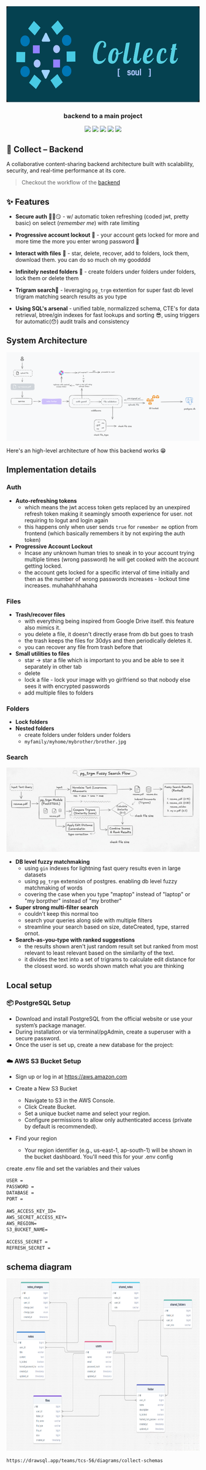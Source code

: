 <div align="center">
  
<img src="/public/github-logo.png" alt="Circular Image" width="600" height="250">

</div>
<h3 align="center"> backend to a main project </h3>

<p align="center">
     <img src = "https://img.shields.io/badge/Node-40916c?style=for-the-badge&logo=node.js&logoColor=white" />
     <img src = "https://img.shields.io/badge/PostgreSQL-5849BE?style=for-the-badge&logo=postgresql&logoColor=white" />
     <img src = "https://img.shields.io/badge/Express-52b788.svg?style=for-the-badge&logo=express&logoColor=white" />
     <img src = "https://img.shields.io/badge/aws-fdc500.svg?style=for-the-badge&logo=amazon-web-services&logoColor=black" />
     <img src = "https://img.shields.io/badge/JWT-%23000000.svg?style=for-the-badge&logo=json-web-tokens&logoColor=white" />
 </p>

## 🧠 Collect – Backend

A collaborative content-sharing backend architecture built with scalability, security, and real-time performance at its core.

> Checkout the workflow of the [backend](https://whimsical.com/AssHGnjcEBEoucSVXDV4LB)

## ✨ Features

- **Secure auth** 🐱‍👤😏 - w/ automatic token refreshing (coded jwt, pretty basic) on select (*remember me*) with rate limiting
  
- **Progressive account lockout** 🔐 - your account gets locked for more and more time the more you enter wrong password 🙂
  
- **Interact with files** 📸 - star, delete, recover, add to folders, lock them, download them. you can do so much oh my goodddd
  
- **Infinitely nested folders** 📂 - create folders under folders under folders, lock them or delete them
  
- **Trigram search**🔎 - leveraging ```pg_trgm``` extention for super fast db level trigram matching search results as you type
  
- **Using SQL's arsenal** - unified table, normalizzed schema, CTE's for data retrieval, btree/gin indexes for fast lookups and sorting 😎, using triggers for automatic(😯) audit trails and consistency

## System Architecture
<img src="/public/backendArch.png" alt="Backend Arch">

Here's an high-level architecture of how this backend works 😁

## Implementation details
### Auth
  - **Auto-refreshing tokens**
    - which means the jwt access token gets replaced by an unexpired refresh token making it seamingly smooth experience for user. not requiring to logut and login again
    - this happens only when user sends ```true``` for ```remember me``` option from frontend (which basically remembers it by not expiring the auth token)
  - **Progressive Account Lockout**
    - Incase any unknown human tries to sneak in to your account trying multiple times (wrong password) he will get cooked with the account getting locked.
    - the account gets locked for a specific interval of time initially and then as the number of wrong passwords increases - lockout time increases. muhahahhhahaha
### Files
  - **Trash/recover files**
    - with everything being inspired from Google Drive itself. this feature also mimics it.
    - you delete a file, it doesn't directly erase from db but goes to trash
    - the trash keeps the files for 30dys and then periodically deletes it.
    - you can recover any file from trash before that
  - **Small utilities to files**
    - star -> star a file which is important to you and be able to see it separately in other tab
    - delete
    - lock a file - lock your image with yo girlfriend so that nobody else sees it with encrypted passwords
    - add multiple files to folders
### Folders
  - **Lock folders**
  - **Nested folders**
    - create folders under folders under folders
    - ```myfamily/myhome/mybrother/brother.jpg```

### Search
<img src="/public/fuzzy-search.jpeg" alt="Search flow">
  
  - **DB level fuzzy matchmaking**
    - using ```gin``` indexes for lightning fast query results even in large datasets 
    - using ```pg_trgm``` extension of postgres. enabling db level fuzzy matchmaking of words
    - covering the case when you type "maptop" instead of "laptop" or "my borpther" instead of "my brother"
  - **Super strong multi-filter search**
    - couldn't keep this normal too
    - search your queries along side with multiple filters 
    - streamline your search based on size, dateCreated, type, starred ornot. 
  - **Search-as-you-type with ranked suggestions**
    - the results shown aren't just random result set but ranked from most relevant to least relevant based on the similarlty of the text.
    - it divides the text into a set of trigrams to calculate edit distance for the closest word. so words shown match what you are thinking

## Local setup
### 📦 PostgreSQL Setup
- Download and install PostgreSQL from the official website or use your system’s package manager.
- During installation or via terminal/pgAdmin, create a superuser with a secure password.
- Once the user is set up, create a new database for the project:

### ☁️ AWS S3 Bucket Setup
- Sign up or log in at https://aws.amazon.com
  
- Create a New S3 Bucket
  - Navigate to S3 in the AWS Console.
  - Click Create Bucket.
  - Set a unique bucket name and select your region.
  - Configure permissions to allow only authenticated access (private by default is recommended).

- Find your region
  - Your region identifier (e.g., us-east-1, ap-south-1) will be shown in the bucket dashboard. You'll need this for your .env config

create .env file and set the variables and their values
```env
USER = 
PASSWORD = 
DATABASE = 
PORT = 

AWS_ACCESS_KEY_ID=
AWS_SECRET_ACCESS_KEY=
AWS_REGION=
S3_BUCKET_NAME=

ACCESS_SECRET = 
REFRESH_SECRET = 
```

## schema diagram
<img src="/collect-schema.png" width="780" height="450">

```
https://drawsql.app/teams/tcs-56/diagrams/collect-schemas
```
